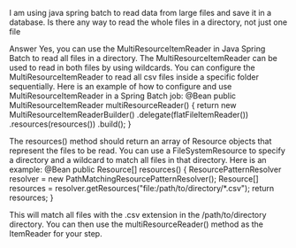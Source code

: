 I am using java spring batch to read data from large files and save it in a database. Is there any way to read the whole files in a directory, not just one file

Answer
Yes, you can use the MultiResourceItemReader in Java Spring Batch to read all files in a directory. The MultiResourceItemReader can be used to read in both files by using wildcards. You can configure the MultiResourceItemReader 
to read all csv files inside a specific folder sequentially. Here is an example of how to configure and use MultiResourceItemReader in a Spring Batch job:
@Bean
public MultiResourceItemReader multiResourceReader() {
    return new MultiResourceItemReaderBuilder<Foo>()
            .delegate(flatFileItemReader())
            .resources(resources())
            .build();
}


The resources() method should return an array of Resource objects that represent the files to be read. 
You can use a FileSystemResource to specify a directory and a wildcard to match all files in that directory. Here is an example:
@Bean
public Resource[] resources() {
    ResourcePatternResolver resolver = new PathMatchingResourcePatternResolver();
    Resource[] resources = resolver.getResources("file:/path/to/directory/*.csv");
    return resources;
}

This will match all files with the .csv extension in the /path/to/directory directory. You can then use the multiResourceReader() method as the ItemReader for your step. 
